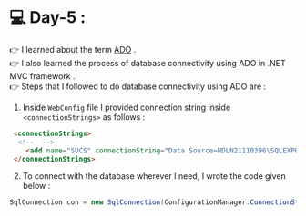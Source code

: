 # :computer: Day-5 :
:point_right: I learned about the term [ADO](https://learn.microsoft.com/en-us/sql/ado/microsoft-activex-data-objects-ado?view=sql-server-ver16) . <br>
:point_right: I also learned the process of database connectivity using ADO in .NET MVC framework . <br>
:point_right:  Steps that I followed to do database connectivity using ADO are :
1. Inside `WebConfig` file I provided connection string inside `<connectionStrings>` as follows :
``` HTML
 <connectionStrings>
  <!--  -->
	<add name="SUCS" connectionString="Data Source=NDLN21110396\SQLEXPRESS;Initial Catalog=DBSignUp;uid=sa;pwd=Admin@1234;" providerName="System.Data.SqlClient" />
 </connectionStrings>
```
2. To connect with the database wherever I need, I wrote the code given below :
``` C#
SqlConnection con = new SqlConnection(ConfigurationManager.ConnectionStrings["SUCS"].ToString());
```




